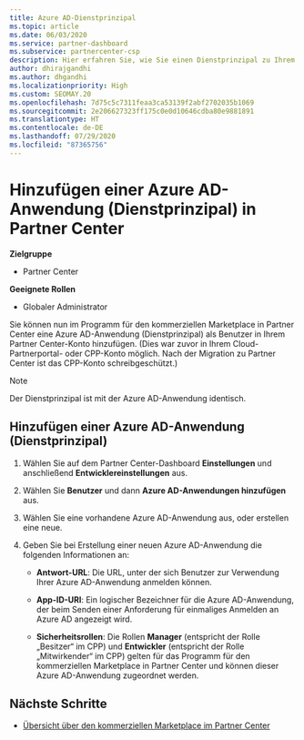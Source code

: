 ```yaml
---
title: Azure AD-Dienstprinzipal
ms.topic: article
ms.date: 06/03/2020
ms.service: partner-dashboard
ms.subservice: partnercenter-csp
description: Hier erfahren Sie, wie Sie einen Dienstprinzipal zu Ihrem Azure AD-Mandanten hinzufügen. Dabei fügen Sie eine Azure AD-Anwendung (Dienstprinzipal) in Partner Center hinzu.
author: dhirajgandhi
ms.author: dhgandhi
ms.localizationpriority: High
ms.custom: SEOMAY.20
ms.openlocfilehash: 7d75c5c7311feaa3ca53139f2abf2702035b1069
ms.sourcegitcommit: 2e206627323ff175c0e0d10646cdba80e9881891
ms.translationtype: HT
ms.contentlocale: de-DE
ms.lasthandoff: 07/29/2020
ms.locfileid: "87365756"
---
```

# <a name="add-an-azure-ad-application-service-principal-in-partner-center"></a>Hinzufügen einer Azure AD-Anwendung (Dienstprinzipal) in Partner Center

**Zielgruppe**

- Partner Center

**Geeignete Rollen**

- Globaler Administrator

Sie können nun im Programm für den kommerziellen Marketplace in Partner Center eine Azure AD-Anwendung (Dienstprinzipal) als Benutzer in Ihrem Partner Center-Konto hinzufügen. (Dies war zuvor in Ihrem Cloud-Partnerportal- oder CPP-Konto möglich. Nach der Migration zu Partner Center ist das CPP-Konto schreibgeschützt.)
 
>[!Note] 
>Der Dienstprinzipal ist mit der Azure AD-Anwendung identisch.

## <a name="add-an-azure-ad-application-service-principal"></a>Hinzufügen einer Azure AD-Anwendung (Dienstprinzipal)

1. Wählen Sie auf dem Partner Center-Dashboard **Einstellungen** und anschließend **Entwicklereinstellungen** aus.

2. Wählen Sie **Benutzer** und dann **Azure AD-Anwendungen hinzufügen** aus.

3. Wählen Sie eine vorhandene Azure AD-Anwendung aus, oder erstellen eine neue.

4. Geben Sie bei Erstellung einer neuen Azure AD-Anwendung die folgenden Informationen an:  

   - **Antwort-URL**: Die URL, unter der sich Benutzer zur Verwendung Ihrer Azure AD-Anwendung anmelden können.

   - **App-ID-URI**: Ein logischer Bezeichner für die Azure AD-Anwendung, der beim Senden einer Anforderung für einmaliges Anmelden an Azure AD angezeigt wird.

   - **Sicherheitsrollen**: Die Rollen **Manager** (entspricht der Rolle „Besitzer“ im CPP) und **Entwickler** (entspricht der Rolle „Mitwirkender“ im CPP) gelten für das Programm für den kommerziellen Marketplace in Partner Center und können dieser Azure AD-Anwendung zugeordnet werden.  

## <a name="next-steps"></a>Nächste Schritte

- [Übersicht über den kommerziellen Marketplace im Partner Center](csp-commercial-marketplace-overview.md)